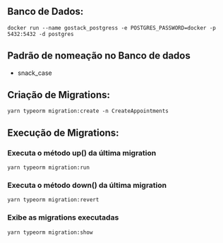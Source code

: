 ## Banco de Dados:

```docker
docker run --name gostack_postgress -e POSTGRES_PASSWORD=docker -p 5432:5432 -d postgres
```

## Padrão de nomeação no Banco de dados
- snack_case

## Criação de Migrations:

```yarn
yarn typeorm migration:create -n CreateAppointments
```

## Execução de Migrations:

### Executa o método up() da última migration
```yarn
yarn typeorm migration:run
```

### Executa o método down() da última migration
```yarn
yarn typeorm migration:revert
```

### Exibe as migrations executadas
```yarn
yarn typeorm migration:show
```

